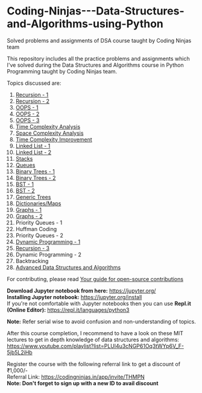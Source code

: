 # Coding-Ninjas---Data-Structures-and-Algorithms-using-Python
Solved problems and assignments of DSA course taught by Coding Ninjas team

This repository includes all the practice problems and assignments which I've solved during the Data Structures and Algorithms course in Python Programming taught by Coding Ninjas team.

Topics discussed are:
1) [Recursion - 1](https://github.com/FazeelUsmani/Coding-Ninjas---Data-Structures-and-Algorithms-in-Python/tree/master/1%20Recursion-1)
2) [Recursion - 2](https://github.com/FazeelUsmani/Coding-Ninjas---Data-Structures-and-Algorithms-in-Python/tree/master/2%20Recursion-2)
3) [OOPS - 1](https://github.com/FazeelUsmani/Coding-Ninjas---Data-Structures-and-Algorithms-in-Python/tree/master/3%20OOPS-1)
4) [OOPS - 2](https://github.com/FazeelUsmani/Coding-Ninjas---Data-Structures-and-Algorithms-in-Python/tree/master/4%20OOPS-2)
5) [OOPS - 3](https://github.com/FazeelUsmani/Coding-Ninjas---Data-Structures-and-Algorithms-in-Python/tree/master/5%20OOPS-3)
6) [Time Complexity Analysis](https://github.com/FazeelUsmani/Coding-Ninjas---Data-Structures-and-Algorithms-in-Python/tree/master/6%20Time%20Complexity)
7) [Space Complexity Analysis](https://github.com/FazeelUsmani/Coding-Ninjas---Data-Structures-and-Algorithms-in-Python/tree/master/7%20Space%20Complexity)
8) [Time Complexity Improvement](https://github.com/FazeelUsmani/Coding-Ninjas---Data-Structures-and-Algorithms-in-Python/tree/master/8%20Time%20Complexity%20Improvement)
9) [Linked List - 1](https://github.com/FazeelUsmani/Coding-Ninjas---Data-Structures-and-Algorithms-in-Python/tree/master/9%20Linked%20List-1)
10) [Linked List - 2](https://github.com/FazeelUsmani/Coding-Ninjas---Data-Structures-and-Algorithms-in-Python/tree/master/10%20Linked%20List-2)
11) [Stacks](https://github.com/FazeelUsmani/Coding-Ninjas---Data-Structures-and-Algorithms-in-Python/tree/master/11%20Stacks)
12) [Queues](https://github.com/FazeelUsmani/Coding-Ninjas---Data-Structures-and-Algorithms-in-Python/tree/master/12%20Queue)
13) [Binary Trees - 1](https://github.com/FazeelUsmani/Coding-Ninjas---Data-Structures-and-Algorithms-in-Python/tree/master/13%20Trees)
14) [Binary Trees - 2](https://github.com/FazeelUsmani/Coding-Ninjas---Data-Structures-and-Algorithms-in-Python/tree/master/14%20Binary%20Trees%20-%202)
15) [BST - 1](https://github.com/FazeelUsmani/Coding-Ninjas---Data-Structures-and-Algorithms-in-Python/tree/master/15%20BST-1)
16) [BST - 2](https://github.com/FazeelUsmani/Coding-Ninjas---Data-Structures-and-Algorithms-in-Python/tree/master/16%20BST-2)
17) [Generic Trees](https://github.com/FazeelUsmani/Coding-Ninjas---Data-Structures-and-Algorithms-in-Python/tree/master/17%20Generic%20Trees)
18) [Dictionaries/Maps](https://github.com/FazeelUsmani/Coding-Ninjas---Data-Structures-and-Algorithms-in-Python/tree/master/18%20Dictionaries)
19) [Graphs - 1](https://github.com/FazeelUsmani/Coding-Ninjas---Data-Structures-and-Algorithms-in-Python/tree/master/19%20Graphs%20-%201)
20) [Graphs - 2](https://github.com/FazeelUsmani/Coding-Ninjas---Data-Structures-and-Algorithms-in-Python/tree/master/20%20Graphs%20-%202)
21) Priority Queues - 1
22) Huffman Coding
23) Priority Queues - 2
24) [Dynamic Programming - 1](https://github.com/FazeelUsmani/Coding-Ninjas---Data-Structures-and-Algorithms-in-Python/tree/master/24%20DP-1)
25) [Recursion - 3](https://github.com/FazeelUsmani/Coding-Ninjas---Data-Structures-and-Algorithms-in-Python/tree/master/25%20Recursion-3)
26) Dynamic Programming - 2 
27) Backtracking
28) [Advanced Data Structures and Algorithms](https://github.com/FazeelUsmani/Coding-Ninjas---Data-Structures-and-Algorithms-in-Python/tree/master/28%20Advanced%20DS%20Algo%20Topics)

For contributing, please read [Your guide for open-source contributions](https://github.com/FazeelUsmani/Coding-Ninjas---Data-Structures-and-Algorithms-in-Python/blob/master/Contributing.md)

__Download Jupyter notebook from here:__ https://jupyter.org/  
__Installing Jupyter notebook:__ https://jupyter.org/install  
If you're not comfortable with Jupyter notebooks then you can use __Repl.it (Online Editor):__ https://repl.it/languages/python3


__Note:__ Refer serial wise to avoid confusion and non-understanding of topics.

After this course completion, I recommend to have a look on these MIT lectures to get in depth knowledge of data structures and algorithms: https://www.youtube.com/playlist?list=PLUl4u3cNGP61Oq3tWYp6V_F-5jb5L2iHb



Register the course with the following referral link to get a discount of ₹1,000/-   
Referral Link: https://codingninjas.in/app/invite/THMPN  
**Note: Don't forget to sign up with a new ID to avail discount**
